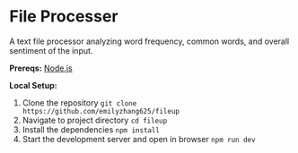 # File Processer
A text file processor analyzing word frequency, common words, and overall sentiment of the input.

**Prereqs:**
[Node.js](https://nodejs.org/)

**Local Setup:**
1. Clone the repository
`git clone https://github.com/emilyzhang625/fileup`
2. Navigate to project directory
`cd fileup`
3. Install the dependencies
`npm install`
4. Start the development server and open in browser
`npm run dev`
